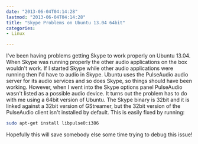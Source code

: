 ```yaml
---
date: "2013-06-04T04:14:28"
lastmod: "2013-06-04T04:14:28"
title: "Skype Problems on Ubuntu 13.04 64bit"
categories:
- Linux

---
```

I've been having problems getting Skype to work properly on Ubuntu 13.04. When Skype was running properly the other audio applications on the box wouldn't work. If I started Skype while other audio applications were running then I'd have to audio in Skype. Ubuntu uses the PulseAudio audio server for its audio services and so does Skype, so things should have been working. However, when I went into the Skype options panel PulseAudio wasn't listed as a possible audio device. It turns out the problem has to do with me using a 64bit version of Ubuntu. The Skype binary is 32bit and it is linked against a 32bit version of GStreamer, but the 32bit version of the PulseAudio client isn't installed by default. This is easily fixed by running:

``` bash
sudo apt-get install libpulse0:i386
```

Hopefully this will save somebody else some time trying to debug this issue!
